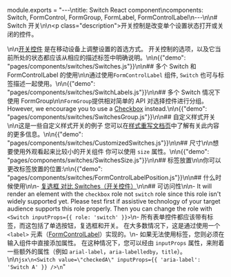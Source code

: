 module.exports = "---\ntitle: Switch React component\ncomponents: Switch, FormControl, FormGroup, FormLabel, FormControlLabel\n---\n\n# Switch 开关\n\n<p class=\"description\">开关控制是改变单个设置状态打开或关闭的控件。</p>\n\n[开关控件](https://material.io/design/components/selection-controls.html#switches) 是在移动设备上调整设置的首选方式。 开关控制的选项，以及它当前所处的状态都应该从相应的描述标签中明确说明。\n\n{{\"demo\": \"pages/components/switches/Switches.js\"}}\n\n## 多个 Switch 和 FormControlLabel 的使用\n\n通过使用` FormControlLabel ` 组件, ` Switch ` 也可与标签描述一起使用。\n\n{{\"demo\": \"pages/components/switches/SwitchLabels.js\"}}\n\n## 多个 Switch 情况下使用 FormGroup\n\n`FormGroup`提供相对简单的 API 对选择控件进行分组。 However, we encourage you to use a [Checkbox](/components/checkboxes/) instead.\n\n{{\"demo\": \"pages/components/switches/SwitchesGroup.js\"}}\n\n## 自定义样式开关\n\n这是一些自定义样式开关的例子 您可以在[样式重写文档页](/customization/components/)中了解有关此内容的更多信息。\n\n{{\"demo\": \"pages/components/switches/CustomizedSwitches.js\"}}\n\n## 尺寸\n\n想要使用外观看起来比较小的开关组件 你可以使用 `size` 属性。\n\n{{\"demo\": \"pages/components/switches/SwitchesSize.js\"}}\n\n## 标签放置\n\n你可以更改标签放置的位置:\n\n{{\"demo\": \"pages/components/switches/FormControlLabelPosition.js\"}}\n\n## 什么时候使用\n\n- [复选框 对比 Switches（开关控件）](https://uxplanet.org/checkbox-vs-toggle-switch-7fc6e83f10b8)\n\n## 可访问性\n\n- It will render an element with the `checkbox` role not `switch` role since this role isn't widely supported yet. Please test first if assistive technology of your target audience supports this role properly. Then you can change the role with `<Switch inputProps={{ role: 'switch' }}>`\n- 所有表单控件都应该带有标签，而这包括了单选按钮，复选框和开关。 在大多数情况下，这是通过使用一个 `<label>` 元素（[FormControlLabel](/api/form-control-label/)）实现的。\n- 如果无法使用标签，您则必须在输入组件中直接添加属性。 在这种情况下，您可以经由 `inputProps` 属性，来附着一些额外的属性（例如 `arial-label`，`aria-labelledby`，`title`）。\n\n```jsx\n<Switch value=\"checkedA\" inputProps={{ 'aria-label': 'Switch A' }} />\n```"